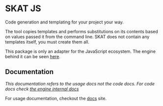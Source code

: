 # SKAT JS

Code generation and templating for your project your way.

The tool copies templates and performs substitutions on its contents based on values passed it from the command line.
SKAT does not contain any templates itself, you must create them all.

This package is only an adapter for the JavaScript ecosystem. The engine behind it can be
seen [here](https://github.com/dandro/skat-engine).

## Documentation

_This documentation refers to the usage docs not the code docs. For code docs
check [the engine internal docs](https://dandro.github.io/skat-engine/)_ 

For usage documentation, checkout the [docs](https://dandro.github.io/skat-js) site.